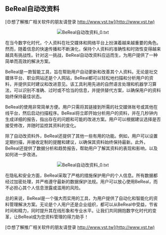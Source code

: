 ## **BeReal自动改资料**

[😍想了解推广相关软件的朋友请登录 http://www.vst.tw](http://www.vst.tw)

 <center><img src="https://vst.tw/MP4/tuiguang/png/0.png" alt="BeReal自动改资料_0.txt"></center>

在当今数字化时代，个人资料在社交媒体和网络平台上扮演着越来越重要的角色。然而，随着信息的快速传播和不断演化，保持个人资料的准确性和时效性变得越来越具有挑战性。针对这一挑战，BeReal自动改资料应运而生，为用户提供了一种简单而高效的解决方案。

BeReal是一款智能工具，旨在帮助用户自动更新和改善其个人资料。无论是社交媒体平台、职业网站还是个人网站，BeReal都可以轻松地扫描和分析用户的资料，并提供实时建议和改进意见。该工具利用先进的自然语言处理和机器学习算法，可以识别不准确、过时或不恰当的信息，并提供替代方案，以确保用户的资料始终保持最佳状态。

BeReal的使用非常简单方便。用户只需将其链接到所需的社交媒体账号或其他在线平台，然后启动扫描程序。BeReal将立即开始分析用户的资料，并在几秒钟内生成详细的报告，指出存在的问题和可能的改进方案。用户可以根据建议选择是否接受修改，并随时监控其资料的变化。

除了自动改资料外，BeReal还提供了其他一些有用的功能。例如，用户可以设置定期扫描，并接收定制的提醒和建议，以确保其资料始终保持最新。此外，BeReal还提供了数据分析和趋势报告，帮助用户了解其资料的表现和影响，以及如何进一步改进。

 <center><img src="https://vst.tw/MP4/tuiguang/png/0.png" alt="BeReal自动改资料_0.txt"></center>

在隐私和安全方面，BeReal采取了严格的措施保护用户的个人信息。所有数据都经过加密处理，并严格遵守最新的数据保护法规。用户可以放心使用BeReal，而不必担心其个人信息泄露或滥用的风险。

总的来说，BeReal是一个强大而实用的工具，为用户提供了自动化和智能化的资料管理解决方案。无论是个人用户还是企业组织，都可以从BeReal中受益，节省时间和精力，同时提升其在线形象和专业水平。让我们共同拥抱数字化时代的变革，让BeReal成为您资料管理的得力助手！

[😍想了解推广相关软件的朋友请登录 http://www.vst.tw](http://www.vst.tw)



